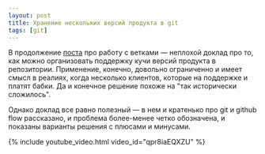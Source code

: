 ```yaml
---
layout: post
title: Хранение нескольких версий продукта в git
tags: [git]
---
```

В продолжение [поста](/2020/06/10/branching.html) про работу с ветками — неплохой доклад про то, как можно организовать поддержку кучи версий продукта в репозитории.
Применение, конечно, довольно ограниченно и имеет смысл в реалиях, когда несколько клиентов, которые на поддержке и платят бабки. Да и конечное решение похоже на "так исторически сложилось".

Однако доклад все равно полезный — в нем и кратенько про git и github flow рассказано, и проблема более-менее четко обозначена, и показаны варианты решения с плюсами и минусами.

{% include youtube_video.html video_id="qpr8iaEQXZU" %}


